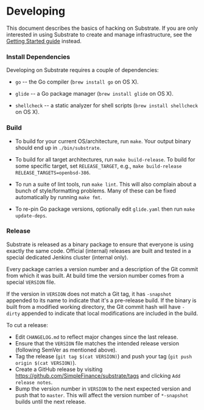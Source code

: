 # Developing
This document describes the basics of hacking on Substrate. If you are only interested in using Substrate to create and manage infrastructure, see the [Getting Started guide](getting-started.md) instead.

### Install Dependencies

Developing on Substrate requires a couple of dependencies:

 - `go` -- the Go compiler (`brew install go` on OS X).

 - `glide` -- a Go package manager (`brew install glide` on OS X).

 - `shellcheck` -- a static analyzer for shell scripts (`brew install shellcheck` on OS X).

### Build

 - To build for your current OS/architecture, run `make`. Your output binary should end up in `./bin/substrate`.

 - To build for all target architectures, run `make build-release`. To build for some specific target, set `RELEASE_TARGET`, e.g., `make build-release RELEASE_TARGETS=openbsd-386`.

 - To run a suite of lint tools, run `make lint`. This will also complain about a bunch of style/formatting problems. Many of these can be fixed automatically by running `make fmt`.

 - To re-pin Go package versions, optionally edit `glide.yaml` then run `make update-deps`.

### Release

Substrate is released as a binary package to ensure that everyone is using exactly the same code. Official (internal) releases are built and tested in a special dedicated Jenkins cluster (internal only).

Every package carries a version number and a description of the Git commit from which it was built. At build time the version number comes from a special `VERSION` file.

If the version in `VERSION` does not match a Git tag, it has `-snapshot` appended to its name to indicate that it's a pre-release build. If the binary is built from a modified working directory, the Git commit hash will have `-dirty` appended to indicate that local modifications are included in the build.

To cut a release:
 - Edit `CHANGELOG.md` to reflect major changes since the last release.
 - Ensure that the `VERSION` file matches the intended release version (following SemVer as mentioned above).
 - Tag the release (`git tag $(cat VERSION)`) and push your tag (`git push origin $(cat VERSION)`).
 - Create a GitHub release by visiting https://github.com/SimpleFinance/substrate/tags and clicking `Add release notes`.
 - Bump the version number in `VERSION` to the next expected version and push that to `master`. This will affect the version number of `*-snapshot` builds until the next release.

